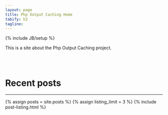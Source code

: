 ```yaml
---
layout: page
title: Php Output Caching Home 
tabify: h2
tagline: 
---
```

{% include JB/setup %}

This is a site about the Php Output Caching project.

<br />
<br />

# Recent posts
---
<!--- ALTERNATIVE TO SHOW POSTS
{% for post in site.posts %}
    <li><span>{{ post.date | date_to_string }}</span>  : <a href="{{ BASE_PATH }}{{ post.url }}">{{ post.title }}</a></li>
  {% endfor %}
-->

{% assign posts = site.posts %}
{% assign listing_limit = 3 %}
{% include post-listing.html %}


